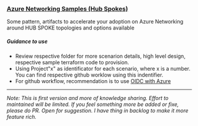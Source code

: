 ### <u> Azure Networking Samples (Hub Spokes) </u>
Some pattern, artifacts to accelerate your adoption on Azure Networking around HUB SPOKE topologies and options available

##### Guidance to use
- Review respective folder for more scenarion details, high level design, respective sample terraform code to provision.
- Using Project"x" as identificator for each scenario, where x is a number. You can find respective github worklow using this indentifier.
- For github workflow, recommendation is to use [OIDC with Azure](https://docs.github.com/en/actions/deployment/security-hardening-your-deployments/configuring-openid-connect-in-azure)

----

*Note: This is first version and more of knowledge sharing. Effort to maintained will be limited. If you feel something more be added or fixe, please do PR. Open for suggestion. I have thing in backlog to make it more feature rich.*
